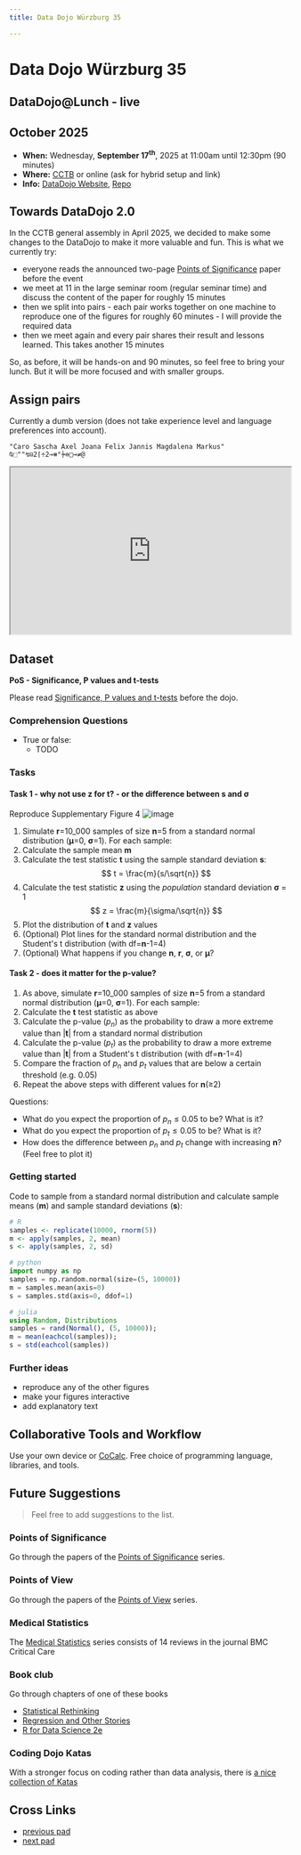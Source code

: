 ```yaml
---
title: Data Dojo Würzburg 35

---
```


# Data Dojo Würzburg 35

## DataDojo@Lunch - live

## October 2025
 - **When:** Wednesday, **September 17<sup>th</sup>**, 2025 at 11:00am until 12:30pm (90 minutes) 
 - **Where:** [CCTB](https://www.google.de/maps/place/Center+for+Computational+and+Theoretical+Biology+(CCTB),+University+of+W%C3%BCrzburg/@49.7850742,9.9723819,19z/data=!3m1!4b1!4m5!3m4!1s0x47a28fc802e5e8d9:0x6b62d2cbd2e6f094!8m2!3d49.7851122!4d9.9730135) or online (ask for hybrid setup and link)
 - **Info:** [DataDojo Website](https://ddojo.github.io/), [Repo](https://github.com/ddojo/ddojo.github.io)

## Towards DataDojo 2.0

In the CCTB general assembly in April 2025, we decided to make some changes to the DataDojo to  make it more valuable and fun.
This is what we currently try:
- everyone reads the announced two-page [Points of Significance](https://www.nature.com/collections/qghhqm/pointsofsignificance) paper before the event
- we meet at 11 in the large seminar room (regular seminar time) and discuss the content of the paper for roughly 15 minutes
- then we split into pairs - each pair works together on one machine to reproduce one of the figures for roughly 60 minutes - I will provide the required data
- then we meet again and every pair shares their result and lessons learned. This takes another 15 minutes

So, as before, it will be hands-on and 90 minutes, so feel free to bring your lunch. But it will be more focused and with smaller groups.

## Assign pairs

Currently a dumb version (does not take experience level and language preferences into account).

```uiua
"Caro Sascha Axel Joana Felix Jannis Magdalena Markus"
⍉⬚""↯⊟2⌈÷2⊸⧻°⍆⊜□⊸≠@ 
```

<iframe
  src="https://uiua.org/embed?src=0_14_0-rc_3__"
  style="width:100%; height: 300px"
></iframe>

## Dataset

**PoS - Significance, P values and t-tests**

Please read [Significance, P values and t-tests](https://www.nature.com/articles/nmeth.2698) before the dojo.

### Comprehension Questions

- True or false:
    - TODO

### Tasks

#### Task 1 - why not use z for t? - or the difference between s and σ

Reproduce Supplementary Figure 4
![image](https://hackmd.io/_uploads/By7GrU3qex.png)


1. Simulate **r**=10_000 samples of size **n**=5 from a standard normal distribution (**μ**=0, **σ**=1).
For each sample:
2. Calculate the sample mean **m**
3. Calculate the test statistic **t** using the sample standard deviation **s**:
$$
t = \frac{m}{s/\sqrt{n}}
$$
4. Calculate the test statistic **z** using the *population* standard deviation **σ** = 1
$$
z = \frac{m}{\sigma/\sqrt{n}}
$$
5. Plot the distribution of **t** and **z** values
6. (Optional) Plot lines for the standard normal distribution and the Student's t distribution (with df=**n**-1=4)
7. (Optional) What happens if you change **n**, **r**, **σ**, or **μ**?

#### Task 2 - does it matter for the p-value?

1. As above, simulate **r**=10_000 samples of size **n**=5 from a standard normal distribution (**μ**=0, **σ**=1). For each sample: 
2. Calculate the **t** test statistic as above
3. Calculate the p-value ($p_n$) as the probability to draw a more extreme value than |**t**| from a standard normal distribution
4. Calculate the p-value ($p_t$) as the probability to draw a more extreme value than |**t**| from a Student's t distribution (with df=**n**-1=4)
5. Compare the fraction of $p_n$ and $p_t$ values that are below a certain threshold (e.g. 0.05)
6. Repeat the above steps with different values for **n**(≥2)

Questions:
- What do you expect the proportion of $p_n \le 0.05$ to be? What is it?
- What do you expect the proportion of $p_t \le 0.05$ to be? What is it?
- How does the difference between $p_n$ and $p_t$ change with increasing **n**? (Feel free to plot it)

### Getting started

Code to sample from a standard normal distribution and calculate sample means (**m**) and sample standard deviations (**s**):

```R
# R
samples <- replicate(10000, rnorm(5))
m <- apply(samples, 2, mean)
s <- apply(samples, 2, sd)
```

```python
# python
import numpy as np
samples = np.random.normal(size=(5, 10000))
m = samples.mean(axis=0)
s = samples.std(axis=0, ddof=1)
```

```julia
# julia
using Random, Distributions
samples = rand(Normal(), (5, 10000));
m = mean(eachcol(samples));
s = std(eachcol(samples))
```

### Further ideas

- reproduce any of the other figures
- make your figures interactive
- add explanatory text

## Collaborative Tools and Workflow

Use your own device or [CoCalc](https://cocalc.com).
Free choice of programming language, libraries, and tools.

## Future Suggestions
> Feel free to add suggestions to the list.

### Points of Significance

Go through the papers of the [Points of Significance](https://www.nature.com/collections/qghhqm/pointsofsignificance) series.

### Points of View

Go through the papers of the [Points of View](https://communities.springernature.com/posts/data-visualization-a-view-of-every-points-of-view-column) series.

### Medical Statistics

The [Medical Statistics](https://www.biomedcentral.com/collections/cc-medical) series consists of 14 reviews in the journal BMC Critical Care

### Book club

Go through chapters of one of these books

- [Statistical Rethinking](https://xcelab.net/rm/)
- [Regression and Other Stories](https://avehtari.github.io/ROS-Examples/)
- [R for Data Science 2e](https://r4ds.hadley.nz/)

### Coding Dojo Katas

With a stronger focus on coding rather than data analysis, there is [a nice collection of Katas](https://codingdojo.org/kata/)

## Cross Links
 - [previous pad](https://ddojo.github.io/pad_archive/34_datadojo)
 - [next pad](https://ddojo.github.io/pad_archive/36_datadojo)